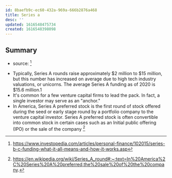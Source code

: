 ```yaml
---
id: 8baefb9c-ec60-432a-969a-666b2876a468
title: Series a
desc: ''
updated: 1616548475734
created: 1616548398098
---
```


## Summary
- source: [^1]
<!-- -->
- Typically, Series A rounds raise approximately $2 million to $15 million, but this number has increased on average due to high tech industry valuations, or unicorns. The average Series A funding as of 2020 is $15.6 million.1﻿
- It's common for a few venture capital firms to lead the pack. In fact, a single investor may serve as an "anchor."
- In America, Series A preferred stock is the first round of stock offered during the seed or early stage round by a portfolio company to the venture capital investor. Series A preferred stock is often convertible into common stock in certain cases such as an Initial public offering (IPO) or the sale of the company [^2]



[^1]: https://www.investopedia.com/articles/personal-finance/102015/series-b-c-funding-what-it-all-means-and-how-it-works.asp

[^2]: https://en.wikipedia.org/wiki/Series_A_round#:~:text=In%20America%2C%20Series%20A%20preferred,the%20sale%20of%20the%20company.